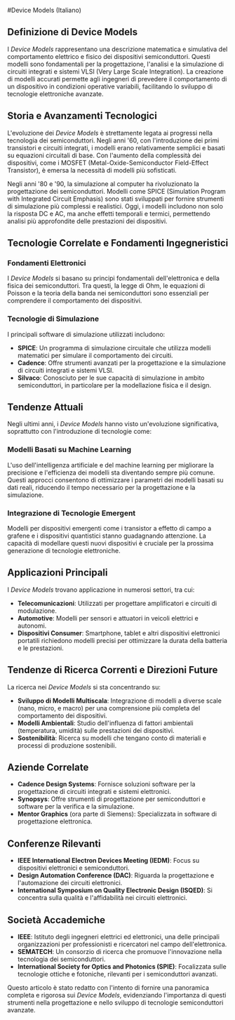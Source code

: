 #Device Models (Italiano)

## Definizione di Device Models

I *Device Models* rappresentano una descrizione matematica e simulativa del comportamento elettrico e fisico dei dispositivi semiconduttori. Questi modelli sono fondamentali per la progettazione, l'analisi e la simulazione di circuiti integrati e sistemi VLSI (Very Large Scale Integration). La creazione di modelli accurati permette agli ingegneri di prevedere il comportamento di un dispositivo in condizioni operative variabili, facilitando lo sviluppo di tecnologie elettroniche avanzate.

## Storia e Avanzamenti Tecnologici

L'evoluzione dei *Device Models* è strettamente legata ai progressi nella tecnologia dei semiconduttori. Negli anni '60, con l'introduzione dei primi transistori e circuiti integrati, i modelli erano relativamente semplici e basati su equazioni circuitali di base. Con l'aumento della complessità dei dispositivi, come i MOSFET (Metal-Oxide-Semiconductor Field-Effect Transistor), è emersa la necessità di modelli più sofisticati.

Negli anni '80 e '90, la simulazione al computer ha rivoluzionato la progettazione dei semiconduttori. Modelli come SPICE (Simulation Program with Integrated Circuit Emphasis) sono stati sviluppati per fornire strumenti di simulazione più complessi e realistici. Oggi, i modelli includono non solo la risposta DC e AC, ma anche effetti temporali e termici, permettendo analisi più approfondite delle prestazioni dei dispositivi.

## Tecnologie Correlate e Fondamenti Ingegneristici

### Fondamenti Elettronici

I *Device Models* si basano su principi fondamentali dell'elettronica e della fisica dei semiconduttori. Tra questi, la legge di Ohm, le equazioni di Poisson e la teoria della banda nei semiconduttori sono essenziali per comprendere il comportamento dei dispositivi.

### Tecnologie di Simulazione

I principali software di simulazione utilizzati includono:

- **SPICE**: Un programma di simulazione circuitale che utilizza modelli matematici per simulare il comportamento dei circuiti.
- **Cadence**: Offre strumenti avanzati per la progettazione e la simulazione di circuiti integrati e sistemi VLSI.
- **Silvaco**: Conosciuto per le sue capacità di simulazione in ambito semiconduttori, in particolare per la modellazione fisica e il design.

## Tendenze Attuali

Negli ultimi anni, i *Device Models* hanno visto un'evoluzione significativa, soprattutto con l'introduzione di tecnologie come:

### Modelli Basati su Machine Learning

L'uso dell'intelligenza artificiale e del machine learning per migliorare la precisione e l'efficienza dei modelli sta diventando sempre più comune. Questi approcci consentono di ottimizzare i parametri dei modelli basati su dati reali, riducendo il tempo necessario per la progettazione e la simulazione.

### Integrazione di Tecnologie Emergent

Modelli per dispositivi emergenti come i transistor a effetto di campo a grafene e i dispositivi quantistici stanno guadagnando attenzione. La capacità di modellare questi nuovi dispositivi è cruciale per la prossima generazione di tecnologie elettroniche.

## Applicazioni Principali

I *Device Models* trovano applicazione in numerosi settori, tra cui:

- **Telecomunicazioni**: Utilizzati per progettare amplificatori e circuiti di modulazione.
- **Automotive**: Modelli per sensori e attuatori in veicoli elettrici e autonomi.
- **Dispositivi Consumer**: Smartphone, tablet e altri dispositivi elettronici portatili richiedono modelli precisi per ottimizzare la durata della batteria e le prestazioni.

## Tendenze di Ricerca Correnti e Direzioni Future

La ricerca nei *Device Models* si sta concentrando su:

- **Sviluppo di Modelli Multiscala**: Integrazione di modelli a diverse scale (nano, micro, e macro) per una comprensione più completa del comportamento dei dispositivi.
- **Modelli Ambientali**: Studio dell'influenza di fattori ambientali (temperatura, umidità) sulle prestazioni dei dispositivi.
- **Sostenibilità**: Ricerca su modelli che tengano conto di materiali e processi di produzione sostenibili.

## Aziende Correlate

- **Cadence Design Systems**: Fornisce soluzioni software per la progettazione di circuiti integrati e sistemi elettronici.
- **Synopsys**: Offre strumenti di progettazione per semiconduttori e software per la verifica e la simulazione.
- **Mentor Graphics** (ora parte di Siemens): Specializzata in software di progettazione elettronica.

## Conferenze Rilevanti

- **IEEE International Electron Devices Meeting (IEDM)**: Focus su dispositivi elettronici e semiconduttori.
- **Design Automation Conference (DAC)**: Riguarda la progettazione e l'automazione dei circuiti elettronici.
- **International Symposium on Quality Electronic Design (ISQED)**: Si concentra sulla qualità e l'affidabilità nei circuiti elettronici.

## Società Accademiche

- **IEEE**: Istituto degli ingegneri elettrici ed elettronici, una delle principali organizzazioni per professionisti e ricercatori nel campo dell'elettronica.
- **SEMATECH**: Un consorzio di ricerca che promuove l'innovazione nella tecnologia dei semiconduttori.
- **International Society for Optics and Photonics (SPIE)**: Focalizzata sulle tecnologie ottiche e fotoniche, rilevanti per i semiconduttori avanzati.

Questo articolo è stato redatto con l'intento di fornire una panoramica completa e rigorosa sui *Device Models*, evidenziando l'importanza di questi strumenti nella progettazione e nello sviluppo di tecnologie semiconduttori avanzate.